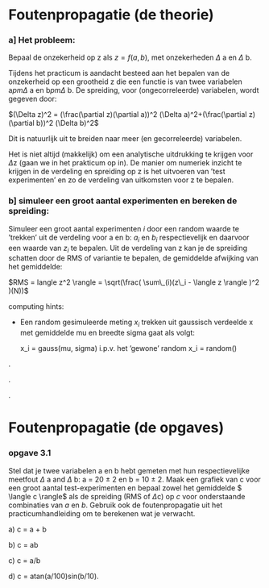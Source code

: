 # Foutenpropagatie (de theorie)

### a] Het probleem:
Bepaal de onzekerheid op z als $z=f(a,b)$, met onzekerheden $\Delta$ a en $\Delta$ b.

Tijdens het practicum is aandacht besteed aan het bepalen van de onzekerheid 
op een grootheid z die een functie is van twee variabelen a$pm \Delta$ a en b$pm \Delta$ b. 
De spreiding, voor (ongecorreleerde) variabelen, wordt gegeven door:

$(\Delta z)^2 = (\frac(\partial z)(\partial a))^2 (\Delta a)^2+(\frac(\partial z)(\partial b))^2 (\Delta b)^2$

Dit is natuurlijk uit te breiden naar meer (en gecorreleerde) variabelen. 

Het is niet altijd (makkelijk) om een analytische uitdrukking te krijgen voor $\Delta$z (gaan we 
in het prakticum op in). De manier om numeriek inzicht te krijgen in de verdeling en spreiding 
op z is het uitvoeren van ’test experimenten’ en zo de verdeling van uitkomsten voor z te bepalen.

### b] simuleer een groot aantal experimenten en bereken de spreiding:

Simuleer een groot aantal experimenten $i$ door een random waarde te ’trekken’ uit de verdeling voor a en 
b: $a_i$ en $b_i$ respectievelijk en daarvoor een waarde van $z_i$ te bepalen. Uit de verdeling van z 
kan je de spreiding schatten door de RMS of variantie te bepalen, de gemiddelde afwijking van het gemiddelde:

$RMS = langle z^2 \rangle  = \sqrt(\frac( \sum\_(i)(z\_i - \langle z \rangle )^2 )(N))$

computing hints: 

   * Een random gesimuleerde meting $x_i$ trekken uit gaussisch verdeelde x met gemiddelde mu 
     en breedte sigma gaat als volgt: 

       x_i = gauss(mu, sigma) i.p.v. het ’gewone’ random x_i = random()

.

.

.

# Foutenpropagatie (de opgaves)

### opgave 3.1
Stel dat je twee variabelen a en b hebt gemeten met hun respectievelijke meetfout $\Delta$ a and $\Delta$ b: 
a = 20 $\pm$ 2 en b = 10 $\pm$ 2. Maak een grafiek van c voor een groot aantal test-experimenten en bepaal 
zowel het gemiddelde $ \langle c \rangle$ als de spreiding (RMS of $\Delta$c) op $c$ voor onderstaande 
combinaties van $a$ en $b$. Gebruik ook de foutenpropagatie uit het practicumhandleiding om te berekenen 
wat je verwacht.

  a) c = a + b

  b) c = ab 

  c) c = a/b 

  d) c = atan(a/100)sin(b/10).




